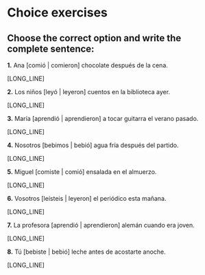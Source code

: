 # Choice exercises

## Choose the correct option and write the complete sentence:

**1.** Ana [comió | comieron] chocolate después de la cena.

[LONG_LINE]

**2.** Los niños [leyó | leyeron] cuentos en la biblioteca ayer.

[LONG_LINE]

**3.** María [aprendió | aprendieron] a tocar guitarra el verano pasado.

[LONG_LINE]

**4.** Nosotros [bebimos | bebió] agua fría después del partido.

[LONG_LINE]

**5.** Miguel [comiste | comió] ensalada en el almuerzo.

[LONG_LINE]

**6.** Vosotros [leísteis | leyeron] el periódico esta mañana.

[LONG_LINE]

**7.** La profesora [aprendió | aprendieron] alemán cuando era joven.

[LONG_LINE]

**8.** Tú [bebiste | bebió] leche antes de acostarte anoche.

[LONG_LINE]